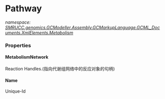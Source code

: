 ﻿# Pathway
_namespace: [SMRUCC.genomics.GCModeller.Assembly.GCMarkupLanguage.GCML_Documents.XmlElements.Metabolism](./index.md)_






### Properties

#### MetabolismNetwork
Reaction Handles.(指向代谢组网络中的反应对象的句柄)
#### Name
Unique-Id
